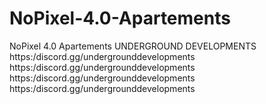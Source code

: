 # NoPixel-4.0-Apartements
NoPixel 4.0 Apartements UNDERGROUND DEVELOPMENTS
https:/discord.gg/undergrounddevelopments
https:/discord.gg/undergrounddevelopments
https:/discord.gg/undergrounddevelopments
https:/discord.gg/undergrounddevelopments
